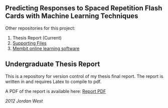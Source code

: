 Predicting Responses to Spaced Repetition Flash Cards with Machine Learning Techniques
-----------------------

Other repositories for this project:
 1.  Thesis Report (Current)
 2.  [Supporting Files](http://www.github.com/jordwest/thesis#predicting-responses-to-spaced-repetition-flash-cards-with-machine-learning-techniques)
 3.  [Membit online learning software](http://www.github.com/jordwest/membit#predicting-responses-to-spaced-repetition-flash-cards-with-machine-learning-techniques)


Undergraduate Thesis Report
-------------------------

This is a repository for version control of my thesis final report.
The report is written in and requires Latex to compile to pdf.

A PDF of the report is available here: [Report PDF](https://github.com/jordwest/Thesis-Report/raw/master/report.pdf)

*2012 Jordan West*

